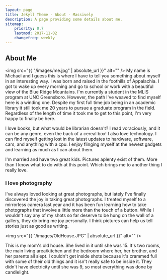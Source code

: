 ```yaml
---
layout: page
title: Jekyll Theme - About - Massively
description: A page providing some details about me.
sitemap:
    priority: 0.7
    lastmod: 2017-11-02
    changefreq: weekly
---
```

## About Me

<span class="image left"><img src="{{ "/images/me.jpg" | absolute_url }}" alt="" /></span>
My name is Michael and I guess this is where I have to tell you something about myself in an interesting way.  I was born and raised in the foothills of Appalachia.  I got to wake up every morning and go to school or work with a beautiful view of the Blue Ridge Mountains.  I'm currently a student in the MLIS program at UNC Greensboro.  However, the path I've weaved to find myself here is a winding one.  Despite my first full time job being in an academic library it still took me 20 years to pursue a graduate program in the field.  Regardless of the length of time it took me to get to this point, I'm very happy to finally be here.  

I love books, but what would be librarian doesn't?  I read voraciously, and it can be any genre, even the back of a cereal box!  I also love technology.  I can find myself getting lost in the latest updates to hardware, software, cars, and anything with a cpu.  I enjoy flinging myself at the newest gadgets and learning as much as I can about them.  

I'm married and have two great kids.  Pictures aplenty exist of them.  More than I know what to do with at this point.  Which brings me to another thing I really love.

### I love photography
<div class="box">
  <p>
  I've always loved looking at great photographs, but lately I've finally discovered the joy in taking great photographs.  I treated myself to a mirrorless camera last year and it has been fun learning how to take photographs that involve a little more than the touch of a button.  While I wouldn't say any of my shots so far deserve to be hung on the wall of a gallery, they do bring me joy personally.  I think pictures can help us tell stories just as good as writing.  
  </p>
</div>

<span class="image left"><img src="{{ "/images/OldHouse.JPG" | absolute_url }}" alt="" /></span>

This is my mom's old house.  She lived in it until she was 15.  It's two rooms, the main living area/kitchen and the bedroom where her, her brother, and her parents all slept.  I couldn't get inside shots because it's crammed full with some of their old things and it isn't really safe to be inside it.  They didn't have electricity until she was 9, so most everything was done by candlelight.  
